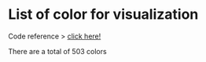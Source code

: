 # List of color for visualization

Code reference > [click here!](http://greenteapress.com/thinkpython/code/color_list.py)

There are a total of 503 colors
